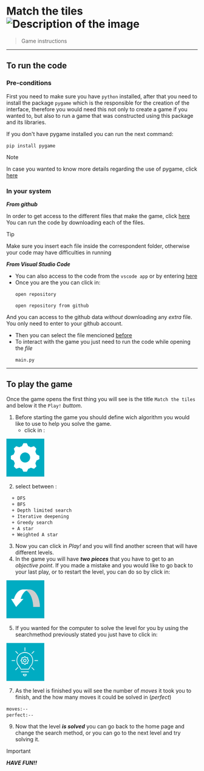 # Match the tiles <img src="https://github.com/daniel-rg-23/trabalho-eiacd/assets/164920645/6d049b14-0475-4005-aedc-9f27a0889d74" alt="Description of the image" width="100" height="100">

> Game instructions
----------------------
## To run the code
### Pre-conditions
First you need to make sure you have `python` installed, after that you need to install the package `pygame` which is the responsible for the creation of the interface, therefore you would need this not only to create a game if you wanted to, but also to run a game that was constructed using this package and its libraries.

If you don't have pygame installed you can run the next command:
```
pip install pygame
```
> [!NOTE]
> In case you wanted to know more details regarding the use of pygame, click [here](https://www.pygame.org/docs/)

### In your system
</sub>***From github***

  In order to get access to the different files that make the game, click [here](https://github.com/daniel-rg-23/trabalho-eiacd)
  You can run the code by downloading each of the files.

> [!TIP]
> Make sure you insert each file inside the correspondent folder, otherwise your code may have difficulties in running

</sub>***From Visual Studio Code***

+ You can also access to the code from the `vscode app` or by entering [here](https://vscode.dev/)
+ Once you are the you can click in:
  ```
  open repository
  ```
  ```
  open repository from github
  ```
And you can access to the github data _without_ downloading any _extra_ file. You only need to enter to your github account.

+ Then you can select the file mencioned [before](https://github.com/daniel-rg-23/trabalho-eiacd)
+ To interact with the game you just need to run the code while opening the _file_
  ```
  main.py
  ```
--------------------  
## To play the game
Once the game opens the first thing you will see is the title `Match the tiles` and below it the `Play!` _buttom_.

1. Before starting the game you should define wich algorithm you would like to use to help you solve the game.
   + click in :
 <img src="https://github.com/daniel-rg-23/trabalho-eiacd/blob/main/jogo/algoritm.png?raw=true" alt="Image Description" width="100" height="100">

2. select between :
```
  + DFS
  + BFS
  + Depth limited search
  + Iterative deepening
  + Greedy search
  + A star
  + Weighted A star
```

3. Now you can click in _Play!_ and you will find another screen that will have different levels.
4. In the game you will have ***two pieces*** that you have to get to an _objective point_. If you made a mistake and you would like to go back to your last play, or to restart the level, you can do so by click in:
   
 <img src="https://github.com/daniel-rg-23/trabalho-eiacd/blob/main/jogo/replayoverlay.png?raw=true" alt="Image Description" width="100" height="100">

5. If you wanted for the computer to solve the level for you by using the searchmethod previously stated you just have to click in:
   
<img src="https://github.com/daniel-rg-23/trabalho-eiacd/blob/main/jogo/lampadamenu1.png?raw=true" alt="Image Description" width="100" height="100">

7. As the level is finished you will see the number of _moves_ it took you to finish, and the how many moves it could be solved in (_perfect_)
```
moves:--
perfect:--
```
9. Now that the level ***is solved*** you can go back to the home page and change the search method, or you can go to the next level and try solving it.

> [!IMPORTANT]
> ***HAVE FUN!!***
